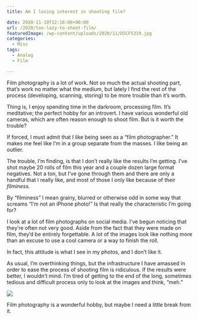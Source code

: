 ```yaml
---
title: Am I losing interest in shooting film?

date: 2020-11-10T12:16:08+00:00
url: /2020/too-lazy-to-shoot-film/
featuredImage: /wp-content/uploads/2020/11/DSCF5319.jpg
categories:
  - Misc
tags:
  - Analog
  - Film

---
```

<!--kg-card-begin: html-->Film photography is a lot of work. Not so much the actual shooting part, that&#8217;s work no matter what the medium, but lately I find the rest of the process (developing, scanning, storing) to be more trouble than it&#8217;s worth.

Thing is, I enjoy spending time in the darkroom, processing film. It&#8217;s meditative; the perfect hobby for an introvert. I have various wonderful old cameras, which are often reason enough to shoot film. But is it worth the trouble?

If forced, I must admit that I like being seen as a &#8220;film photographer.&#8221; It makes me feel like I&#8217;m in a group separate from the masses. I like being an outlier.

The trouble, I&#8217;m finding, is that I don&#8217;t really like the results I&#8217;m getting. I&#8217;ve shot maybe 20 rolls of film this year and a couple dozen large format negatives. Not a ton, but I&#8217;ve gone through them and there are only a handful that I really like, and most of those I only like because of their _filminess._ 

By &#8220;filminess&#8221; I mean grainy, blurred or otherwise odd in some way that screams &#8220;I&#8217;m not an iPhone photo!&#8221; Is that really the characteristic I&#8217;m going for?

I look at a lot of film photographs on social media. I&#8217;ve begun noticing that they&#8217;re often not very good. Aside from the fact that they were made on film, they&#8217;d be entirely forgettable. A lot of the images look like nothing more than an excuse to use a cool camera or a way to finish the roll.

In fact, this attitude is what I see in my photos, and I don&#8217;t like it.

As usual, I&#8217;m overthinking things, but the infrastructure I have amassed in order to ease the process of shooting film is ridiculous. If the results were better, I wouldn&#8217;t mind. I&#8217;m tired of getting to the end of the long, sometimes tedious and difficult process only to look at the images and think, &#8220;meh.&#8221;


![](/img/2021/03/2020-11-10-Light-table-001.jpg)

Film photography is a wonderful hobby, but maybe I need a little break from it.

<!--kg-card-end: html-->